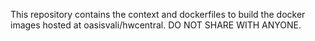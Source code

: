 This repository contains the context and dockerfiles to build the docker images hosted at
oasisvali/hwcentral. DO NOT SHARE WITH ANYONE.

